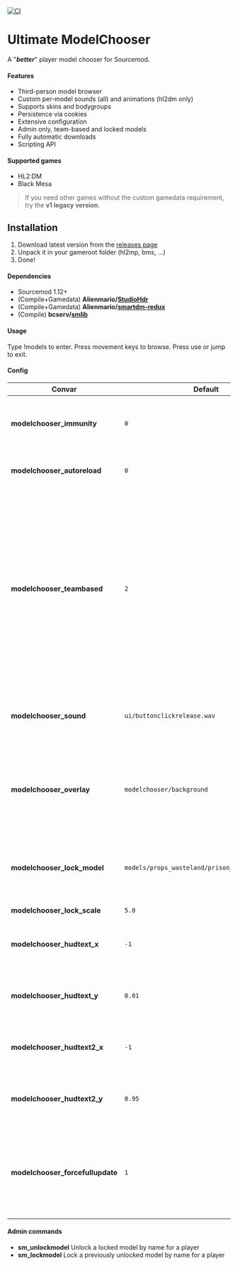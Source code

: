 [![CI](https://github.com/Alienmario/ModelChooser/actions/workflows/plugin.yml/badge.svg)](https://github.com/Alienmario/ModelChooser/actions/workflows/plugin.yml)

# Ultimate ModelChooser
 A "**_better_**" player model chooser for Sourcemod.

#### Features
- Third-person model browser
- Custom per-model sounds (all) and animations (hl2dm only)
- Supports skins and bodygroups
- Persistence via cookies
- Extensive configuration
- Admin only, team-based and locked models
- Fully automatic downloads
- Scripting API

#### Supported games
- HL2:DM
- Black Mesa

> If you need other games without the custom gamedata requirement, try the **v1 legacy version**.

## Installation
1. Download latest version from the [releases page](https://github.com/Alienmario/ModelChooser/releases)
2. Unpack it in your gameroot folder (hl2mp, bms, ...)
3. Done!

#### Dependencies
- Sourcemod 1.12+
- (Compile+Gamedata) **Alienmario/[StudioHdr](https://github.com/Alienmario/StudioHdr)**
- (Compile+Gamedata) **Alienmario/[smartdm-redux](https://github.com/Alienmario/smartdm-redux)**
- (Compile) **bcserv/[smlib](https://github.com/bcserv/smlib/tree/transitional_syntax)**

#### Usage
Type !models to enter. Press movement keys to browse. Press use or jump to exit.

#### Config
| Convar | Default | Description |
| --- | --- | --- |
| **modelchooser_immunity** | `0` | (0/1) Whether players are immune to damage when selecting models |
| **modelchooser_autoreload** | `0` | (0/1) Whether to reload the model list on mapchanges |
| **modelchooser_teambased** | `2` | Configures model restrictions in teamplay mode<br> 0 = Do not enforce any team restrictions<br> 1 = Enforce configured team restrictions, allows picking unrestricted models<br> 2 = Strictly enforce teams, only allows models with matching teams |
| **modelchooser_sound** | `ui/buttonclickrelease.wav` | Menu click sound (auto downloads supported), empty to disable |
| **modelchooser_overlay** | `modelchooser/background` | Screen overlay material to show when choosing models (auto downloads supported), empty to disable |
| **modelchooser_lock_model** | `models/props_wasteland/prison_padlock001a.mdl` | Model to display for locked playermodels (auto downloads supported) |
| **modelchooser_lock_scale** | `5.0` | Scale of the lock model |
| **modelchooser_hudtext_x** | `-1` | Hudtext 1 X coordinate, from 0 (left) to 1 (right), -1 is the center |
| **modelchooser_hudtext_y** | `0.01` | Hudtext 1 Y coordinate, from 0 (top) to 1 (bottom), -1 is the center |
| **modelchooser_hudtext2_x** | `-1` | Hudtext 2 X coordinate, from 0 (left) to 1 (right), -1 is the center |
| **modelchooser_hudtext2_y** | `0.95` | Hudtext 2 Y coordinate, from 0 (top) to 1 (bottom), -1 is the center |
| **modelchooser_forcefullupdate** | `1` | (0/1) Fixes weapon prediction glitch caused by going thirdperson, recommended to keep on unless you run into issues |

#### Admin commands
- **sm_unlockmodel** Unlock a locked model by name for a player
- **sm_lockmodel** Lock a previously unlocked model by name for a player

